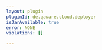 ```yaml
---
layout: plugin
pluginId: de.qaware.cloud.deployer
isJarAvailable: true
error: NONE
violations: []

---
```

